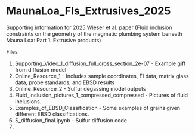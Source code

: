 # MaunaLoa_FIs_Extrusives_2025
Supporting information for 2025 Wieser et al. paper (Fluid inclusion constraints on the geometry of the magmatic plumbing system beneath Mauna Loa: Part 1: Extrusive products)

Files

1. Supporting_Video_1_diffusion_full_cross_section_2e-07 - Example giff from diffusion model
2. Online_Resource_1 - Includes sample coordinates, FI data, matrix glass data, probe standards, and EBSD results
3. Online_Resource_2 - Sulfur degassing model outputs
4. Fluid_inclusion_pictures_1_compressed_compressed - Pictures of fluid inclusions.
5. Examples_of_EBSD_Classification - Some examples of grains given different EBSD classifications.
6. S_diffusion_final.ipynb - Sulfur diffusion code
7. 

   


